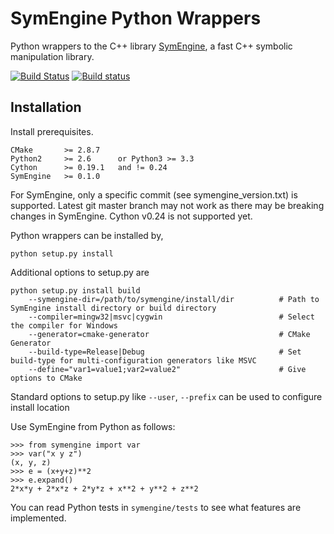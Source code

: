 # SymEngine Python Wrappers

Python wrappers to the C++ library [SymEngine](https://github.com/symengine/symengine),
a fast C++ symbolic manipulation library.

[![Build Status](https://travis-ci.org/symengine/symengine.py.svg)](https://travis-ci.org/symengine/symengine.py) [![Build status](https://ci.appveyor.com/api/projects/status/97hn32jomyyn2aft/branch/master?svg=true)](https://ci.appveyor.com/project/isuruf/symengine-py-l1jmr/branch/master)

## Installation

Install prerequisites.

    CMake       >= 2.8.7
    Python2     >= 2.6      or Python3 >= 3.3
    Cython      >= 0.19.1   and != 0.24
    SymEngine   >= 0.1.0

For SymEngine, only a specific commit (see symengine_version.txt) is supported.
Latest git master branch may not work as there may be breaking changes in SymEngine.
Cython v0.24 is not supported yet.

Python wrappers can be installed by,

    python setup.py install

Additional options to setup.py are

    python setup.py install build
        --symengine-dir=/path/to/symengine/install/dir          # Path to SymEngine install directory or build directory
        --compiler=mingw32|msvc|cygwin                          # Select the compiler for Windows
        --generator=cmake-generator                             # CMake Generator
        --build-type=Release|Debug                              # Set build-type for multi-configuration generators like MSVC
        --define="var1=value1;var2=value2"                      # Give options to CMake

Standard options to setup.py like `--user`, `--prefix` can be used to configure install location

Use SymEngine from Python as follows:

    >>> from symengine import var
    >>> var("x y z")
    (x, y, z)
    >>> e = (x+y+z)**2
    >>> e.expand()
    2*x*y + 2*x*z + 2*y*z + x**2 + y**2 + z**2

You can read Python tests in `symengine/tests` to see what features are
implemented.

